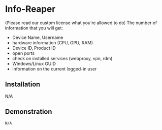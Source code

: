 # Info-Reaper
(Please read our custom license what you're allowed to do)
The number of information that you will get:
- Device Name, Username
- hardware information (CPU, GPU, RAM)
- Device ID, Product ID
- open ports
- check on installed services (webproxy, vpn, rdm)
- Windows/Linux GUID
- information on the current logged-in user


## Installation
N/A

## Demonstration
```
N/A
```
